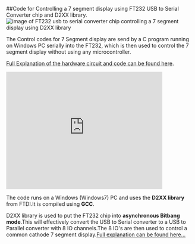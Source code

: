 ##Code for Controlling a 7 segment display using FT232 USB to Serial Converter chip and D2XX library.
<img src = "http://www.xanthium.in/sites/default/files/site-images/ft232-7-segment-led-interface-d2xx/Lt543-7-segment-interfaced-ft232.jpg" alt = "image of FT232 usb to serial converter chip controlling a 7 segment display using D2XX library"/>

The Control codes for 7 Segment display are send by a C program running on Windows PC serially into the FT232, which is then used to control the 7 segment display without using any microcontroller.

<a href ="http://xanthium.in/interfacing-7-segment-led-display-with-ft232-and-d2xx-library">Full Explanation of the hardware circuit and code can be found here</a>. 

<p><iframe frameborder="0" height="315" src="https://www.youtube.com/embed/SaTPUVlcq1g" width="420"></iframe></p>

The code runs on a Windows (Windows7) PC and uses the **D2XX library** from FTDI.It is compiled using **GCC**.

D2XX library is used to put the FT232 chip into **asynchronous Bitbang mode**.This will effectively convert the USB to Serial converter to a USB to Parallel converter with 8 IO channels.The 8 IO's are then used to control a common cathode 7 segment display.<a href ="http://xanthium.in/interfacing-7-segment-led-display-with-ft232-and-d2xx-library">Full explanation can be found here...</a> 
